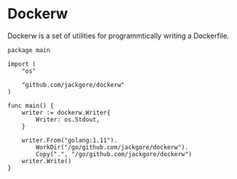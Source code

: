 # Dockerw

Dockerw is a set of utilities for programmtically writing a Dockerfile.

```
package main

import (
	"os"

	"github.com/jackgore/dockerw"
)

func main() {
	writer := dockerw.Writer{
		Writer: os.Stdout,
	}

	writer.From("golang:1.11").
		WorkDir("/go/github.com/jackgore/dockerw").
		Copy(".", "/go/github.com/jackgore/dockerw")
	writer.Write()
}
```
